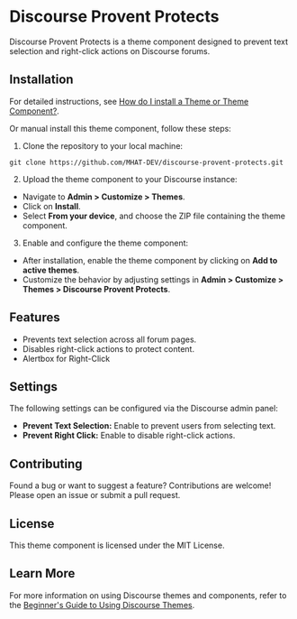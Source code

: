 # Discourse Provent Protects

Discourse Provent Protects is a theme component designed to prevent text selection and right-click actions on Discourse forums.

## Installation

For detailed instructions, see [How do I install a Theme or Theme Component?](https://meta.discourse.org/t/install-a-theme-or-theme-component/63682).

Or manual install this theme component, follow these steps:

1. Clone the repository to your local machine:

```
git clone https://github.com/MHAT-DEV/discourse-provent-protects.git
```


2. Upload the theme component to your Discourse instance:
- Navigate to **Admin > Customize > Themes**.
- Click on **Install**.
- Select **From your device**, and choose the ZIP file containing the theme component.

3. Enable and configure the theme component:
- After installation, enable the theme component by clicking on **Add to active themes**.
- Customize the behavior by adjusting settings in **Admin > Customize > Themes > Discourse Provent Protects**.

## Features

- Prevents text selection across all forum pages.
- Disables right-click actions to protect content.
- Alertbox for Right-Click

## Settings

The following settings can be configured via the Discourse admin panel:

- **Prevent Text Selection:** Enable to prevent users from selecting text.
- **Prevent Right Click:** Enable to disable right-click actions.

## Contributing

Found a bug or want to suggest a feature? Contributions are welcome! Please open an issue or submit a pull request.

## License

This theme component is licensed under the MIT License.

## Learn More

For more information on using Discourse themes and components, refer to the [Beginner's Guide to Using Discourse Themes](https://meta.discourse.org/t/beginners-guide-to-using-discourse-themes/91966).
